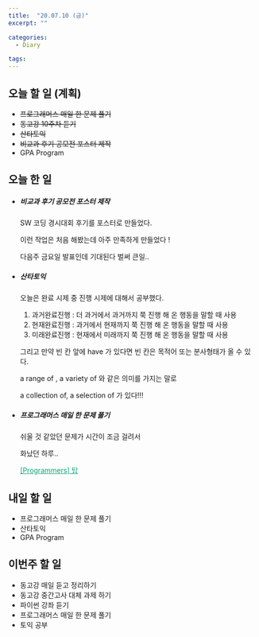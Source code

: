 ```yaml
---
title:  "20.07.10 (금)"
excerpt: ""

categories:
  - Diary

tags:
---
```


## 오늘 할 일 (계획)

- ~~프로그래머스 매일 한 문제 풀기~~
- ~~동고강 10주차 듣기~~
- ~~산타토익~~
- ~~비교과 후기 공모전 포스터 제작~~
- GPA Program

## 오늘 한 일

- ##### 비교과 후기 공모전 포스터 제작

  SW 코딩 경시대회 후기를 포스터로 만들었다.

  이런 작업은 처음 해봤는데 아주 만족하게 만들었다 !

  다음주 금요일 발표인데 기대된다 벌써 큰일..

- ##### 산타토익

  오늘은 완료 시제 중 진행 시제에 대해서 공부했다.

  1. 과거완료진행 : 더 과거에서 과거까지 쭉 진행 해 온 행동을 말할 때 사용
  2. 현재완료진행 : 과거에서 현재까지 쭉 진행 해 온 행동을 말할 때 사용
  3. 미래완료진행 : 현재에서 미래까지 쭉 진행 해 온 행동을 말할 때 사용

  그리고 만약 빈 칸 앞에 have 가 있다면 빈 칸은 목적어 또는 분사형태가 올 수 있다.

  a range of , a variety of 와 같은 의미를 가지는 말로

  a collection of, a selection of 가 있다!!!

- ##### 프로그래머스 매일 한 문제 풀기

  쉬울 것 같았던 문제가 시간이 조금 걸려서

  화났던 하루..

  <a href="https://nam-ki-bok.github.io/quiz/Quiz_Tower/" style="color:#0FA678">[Programmers] 탑</a>

## 내일 할 일

- 프로그래머스 매일 한 문제 풀기
- 산타토익
- GPA Program

## 이번주 할 일

- 동고강 매일 듣고 정리하기
- 동고강 중간고사 대체 과제 하기
- 파이썬 강좌 듣기
- 프로그래머스 매일 한 문제 풀기
- 토익 공부
